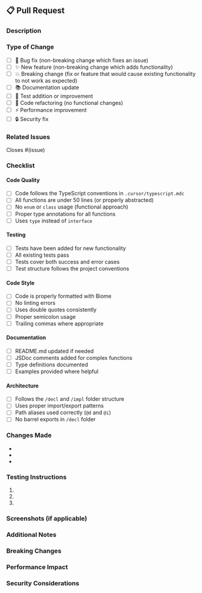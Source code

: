 ## 📋 Pull Request

### Description
<!-- Provide a brief description of the changes -->

### Type of Change
<!-- Mark the appropriate option(s) with [x] -->

- [ ] 🐛 Bug fix (non-breaking change which fixes an issue)
- [ ] ✨ New feature (non-breaking change which adds functionality)
- [ ] 💥 Breaking change (fix or feature that would cause existing functionality to not work as expected)
- [ ] 📚 Documentation update
- [ ] 🧪 Test addition or improvement
- [ ] 🔧 Code refactoring (no functional changes)
- [ ] ⚡ Performance improvement
- [ ] 🔒 Security fix

### Related Issues
<!-- Link any related issues using #issue_number -->

Closes #(issue)

### Checklist
<!-- Mark all items that apply with [x] -->

#### Code Quality
- [ ] Code follows the TypeScript conventions in `.cursor/typescript.mdc`
- [ ] All functions are under 50 lines (or properly abstracted)
- [ ] No `enum` or `class` usage (functional approach)
- [ ] Proper type annotations for all functions
- [ ] Uses `type` instead of `interface`

#### Testing
- [ ] Tests have been added for new functionality
- [ ] All existing tests pass
- [ ] Tests cover both success and error cases
- [ ] Test structure follows the project conventions

#### Code Style
- [ ] Code is properly formatted with Biome
- [ ] No linting errors
- [ ] Uses double quotes consistently
- [ ] Proper semicolon usage
- [ ] Trailing commas where appropriate

#### Documentation
- [ ] README.md updated if needed
- [ ] JSDoc comments added for complex functions
- [ ] Type definitions documented
- [ ] Examples provided where helpful

#### Architecture
- [ ] Follows the `/decl` and `/impl` folder structure
- [ ] Uses proper import/export patterns
- [ ] Path aliases used correctly (`@d` and `@i`)
- [ ] No barrel exports in `/decl` folder

### Changes Made
<!-- List the specific changes made -->

- 
- 
- 

### Testing Instructions
<!-- Provide steps to test the changes -->

1. 
2. 
3. 

### Screenshots (if applicable)
<!-- Add screenshots for UI changes -->

### Additional Notes
<!-- Any additional information that reviewers should know -->

### Breaking Changes
<!-- If this is a breaking change, describe what changed and how to migrate -->

### Performance Impact
<!-- Describe any performance implications -->

### Security Considerations
<!-- Describe any security implications --> 